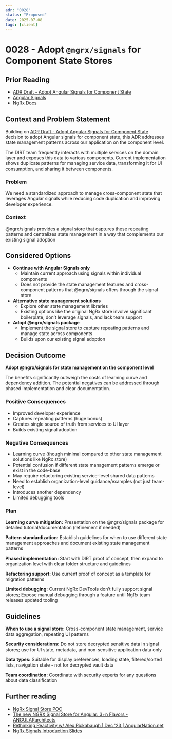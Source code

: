 ```yaml
---
adr: "0028"
status: "Proposed"
date: 2025-07-08
tags: [client]
---
```


# 0028 - Adopt `@ngrx/signals` for Component State Stores

<AdrTable frontMatter={frontMatter}></AdrTable>

## Prior Reading

- [ADR Draft - Adopt Angular Signals for Component State](https://bitwarden.atlassian.net/wiki/spaces/EN/pages/1538326529)
- [Angular Signals](https://angular.dev/guide/signals)
- [NgRx Docs](https://ngrx.io/guide/signals)


## Context and Problem Statement

Building on [ADR Draft - Adopt Angular Signals for Component State](https://bitwarden.atlassian.net/wiki/spaces/EN/pages/1538326529) decision to adopt Angular signals for component state, this ADR addresses state management patterns across our application on the component level.

The DIRT team frequently interacts with multiple services on the domain layer and exposes this data to various components. Current implementation shows duplicate patterns for managing service data, transforming it for UI consumption, and sharing it between components.

### Problem

We need a standardized approach to manage cross-component state that leverages Angular signals while reducing code duplication and improving developer experience.

### Context

@ngrx/signals provides a signal store that captures these repeating patterns and centralizes state management in a way that complements our existing signal adoption

## Considered Options

- **Continue with Angular Signals only**
  - Maintain current approach using signals within individual components
  - Does not provide the state management features and cross-component patterns that @ngrx/signals offers through the signal store
- **Alternative state management solutions**
  - Explore other state management libraries
  - Existing options like the original NgRx store involve significant boilerplate, don’t leverage signals, and lack team support
- **Adopt @ngrx/signals package**
  - Implement the signal store to capture repeating patterns and manage state across components
  - Builds upon our existing signal adoption

## Decision Outcome

**Adopt @ngrx/signals for state management on the component level**

The benefits significantly outweigh the costs of learning curve and dependency addition. The potential negatives can be addressed through phased implementation and clear documentation.

### Positive Consequences

- Improved developer experience
- Captures repeating patterns (huge bonus)
- Creates single source of truth from services to UI layer
- Builds existing signal adoption

### Negative Consequences

- Learning curve (though minimal compared to other state management solutions like NgRx store)
- Potential confusion if different state management patterns emerge or exist in the code-base
- May require refactoring existing service-level shared data patterns
- Need to establish organization-level guidance/examples (not just team-level)
- Introduces another dependency
- Limited debugging tools

### Plan

**Learning curve mitigation:** Presentation on the @ngrx/signals package for detailed tutorial/documentation (refinement if needed)

**Pattern standardization:** Establish guidelines for when to use different state management approaches and document existing state management patterns

**Phased implementation:** Start with DIRT proof of concept, then expand to organization level with clear folder structure and guidelines

**Refactoring support:** Use current proof of concept as a template for migration patterns

**Limited debugging:** Current NgRx DevTools don’t fully support signal stores; Expose manual debugging through a feature until NgRx team releases updated tooling

## Guidelines

**When to use a signal store:** Cross-component state management, service data aggregation, repeating UI patterns

**Security considerations:** Do not store decrypted sensitive data in signal stores; use for UI state, metadata, and non-sensitive application data only

**Data types:** Suitable for display preferences, loading state, filtered/sorted lists, navigation state - not for decrypted vault data

**Team coordination:** Coordinate with security experts for any questions about data classification

## Further reading

- [NgRx Signal Store POC](https://github.com/bitwarden/clients/pull/15186)
- [The new NGRX Signal Store for Angular: 3+n Flavors - ANGULARarchitects](https://www.angulararchitects.io/en/blog/the-new-ngrx-signal-store-for-angular-2-1-flavors/)
- [Rethinking Reactivity w/ Alex Rickabaugh | Dec '23 | AngularNation.net](https://www.youtube.com/watch?v=_yMrnSa2cTI)
- [NgRx Signals Introduction Slides](https://docs.google.com/presentation/d/1vHVLlSmc51emZS6t_9MwEoH7FBp-yVovMgNPSOqaP_k/edit?usp=drive_link)